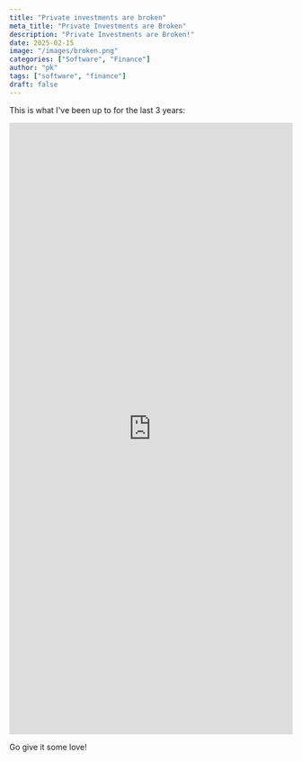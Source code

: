 ```yaml
---
title: "Private investments are broken"
meta_title: "Private Investments are Broken"
description: "Private Investments are Broken!"
date: 2025-02-15
image: "/images/broken.png"
categories: ["Software", "Finance"]
author: "pk"
tags: ["software", "finance"]
draft: false
---
```


This is what I've been up to for the last 3 years:

<iframe src="https://www.linkedin.com/embed/feed/update/urn:li:share:7296204674880126976" height="1089" width="504" frameborder="0" allowfullscreen="" title="Embedded post"></iframe>


Go give it some love!
